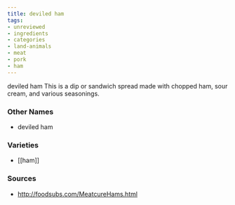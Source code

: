 ```yaml
---
title: deviled ham
tags:
- unreviewed
- ingredients
- categories
- land-animals
- meat
- pork
- ham
---
```

deviled ham This is a dip or sandwich spread made with chopped ham, sour cream, and various seasonings.

### Other Names

* deviled ham

### Varieties

* [[ham]]

### Sources
* http://foodsubs.com/MeatcureHams.html
